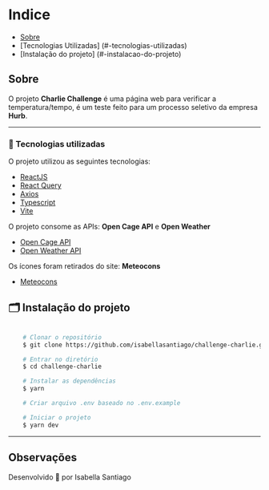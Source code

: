 
# Indice
- [Sobre](#-sobre)
- [Tecnologias Utilizadas] (#-tecnologias-utilizadas)
- [Instalação do projeto] (#-instalacao-do-projeto)

## Sobre

O projeto **Charlie Challenge** é uma página web para verificar a temperatura/tempo, é um teste feito para um processo seletivo da empresa **Hurb**.

---

### 🚀 Tecnologias utilizadas

O projeto utilizou as seguintes tecnologias:

- [ReactJS](https://reactjs.org)
- [React Query](https://react-query-v3.tanstack.com)
- [Axios](https://github.com/axios/axios)
- [Typescript](https://www.typescriptlang.org)
- [Vite](https://vitejs.dev)

O projeto consome as APIs: **Open Cage API** e **Open Weather**

- [Open Cage API](https://opencagedata.com/)
- [Open Weather API](https://openweathermap.org/api)

Os ícones foram retirados do site: **Meteocons**
- [Meteocons](http://www.alessioatzeni.com/meteocons/)

## 🗂 Instalação do projeto

```bash

    # Clonar o repositório
    $ git clone https://github.com/isabellasantiago/challenge-charlie.git

    # Entrar no diretório
    $ cd challenge-charlie

    # Instalar as dependências
    $ yarn

    # Criar arquivo .env baseado no .env.example

    # Iniciar o projeto
    $ yarn dev
```

---

## Observações



Desenvolvido 💜 por Isabella Santiago
